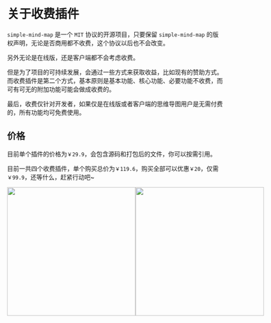 # 关于收费插件

`simple-mind-map` 是一个 `MIT` 协议的开源项目，只要保留 `simple-mind-map` 的版权声明，无论是否商用都不收费，这个协议以后也不会改变。

另外无论是在线版，还是客户端都不会考虑收费。

但是为了项目的可持续发展，会通过一些方式来获取收益，比如现有的赞助方式。而收费插件是第二个方式，基本原则是基本功能、核心功能、必要功能不收费，而可有可无的附加功能可能会做成收费的。

最后，收费仅针对开发者，如果仅是在线版或者客户端的思维导图用户是无需付费的，所有功能均可免费使用。

## 价格

目前单个插件的价格为`￥29.9`，会包含源码和打包后的文件，你可以按需引用。

目前一共四个收费插件，单个购买总价为`￥119.6`，购买全部可以优惠`￥20`，仅需`￥99.9`，还等什么，赶紧行动吧~

<p style="display:flex;align-items: flex-end;">

<img src="../../assets/img/alipay.jpg" style="width: 300px" />
<img src="../../assets/img/wechat.jpg" style="width: 300px" />

</p>